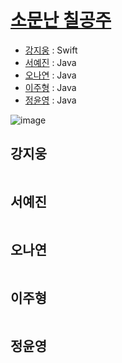 # [소문난 칠공주](https://www.acmicpc.net/problem/1941)

- [강지웅](#강지웅) : Swift
- [서예진](#서예진) : Java
- [오나연](#오나연) : Java
- [이주형](#이주형) : Java
- [정윤영](#정윤영) : Java

![image](https://user-images.githubusercontent.com/50551349/173194705-d35efa8f-f6c8-4143-bf9e-4fdfcd97e32b.png)

## 강지웅
```swift

```
## 서예진
```java

```

## 오나연
```java

```

## 이주형
```java
```

## 정윤영
```java

```
